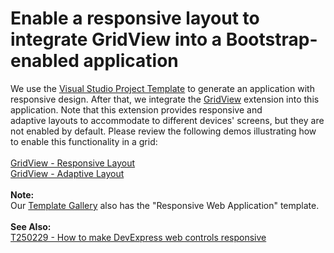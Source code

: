 # Enable a responsive layout to integrate GridView into a Bootstrap-enabled application


We use the <a href="http://www.asp.net/visual-studio/overview/2013/creating-web-projects-in-visual-studio#bootstrap">Visual Studio Project Template</a> to generate an application with responsive design. After that, we integrate the <a href="https://documentation.devexpress.com/#AspNet/CustomDocument8998">GridView</a> extension into this application. Note that this extension provides responsive and adaptive layouts to accommodate to different devices' screens, but they are not enabled by default. Please review the following demos illustrating how to enable this functionality in a grid:<br><br><a href="http://demos.devexpress.com/MVCxGridViewDemos/Adaptivity/ResponsiveLayout">GridView - Responsive Layout</a><br><a href="http://demos.devexpress.com/MVCxGridViewDemos/Adaptivity/AdaptiveLayout">GridView - Adaptive Layout</a> <br><br><strong>Note:</strong><br>Our <a href="https://documentation.devexpress.com/#AspNet/CustomDocument11613">Template Gallery</a> also has the "Responsive Web Application" template.<br><br><strong>See Also:</strong><br><a href="https://www.devexpress.com/Support/Center/p/T250229">T250229 - How to make DevExpress web controls responsive</a>

<br/>


